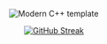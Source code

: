<div id="title" align=center>

![Modern C++ template][github-sub-title:img]

[![GitHub Streak](https://streak-stats.demolab.com?user=Fl0rencess720&theme=tokyonight)](https://git.io/streak-stats)  


[github-sub-title:img]: https://readme-typing-svg.herokuapp.com?font=Segoe+Script&center=true&lines=Fl0rencess720.


</div>

